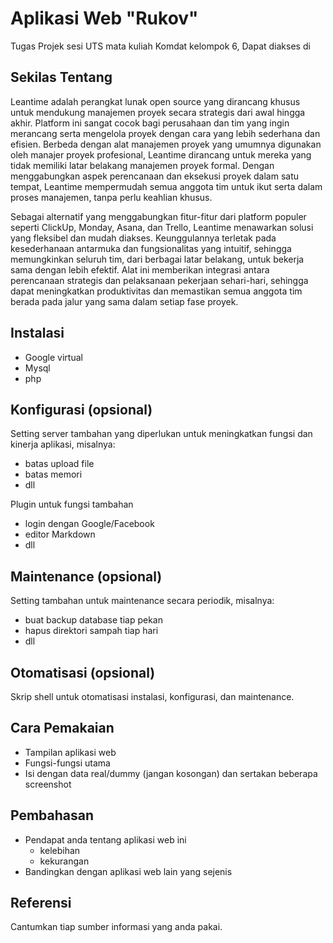 # Aplikasi Web "Rukov"
Tugas Projek sesi UTS mata kuliah Komdat kelompok 6, Dapat diakses di

## Sekilas Tentang
Leantime adalah perangkat lunak open source yang dirancang khusus untuk mendukung manajemen proyek secara strategis dari awal hingga akhir. Platform ini sangat cocok bagi perusahaan dan tim yang ingin merancang serta mengelola proyek dengan cara yang lebih sederhana dan efisien. Berbeda dengan alat manajemen proyek yang umumnya digunakan oleh manajer proyek profesional, Leantime dirancang untuk mereka yang tidak memiliki latar belakang manajemen proyek formal. Dengan menggabungkan aspek perencanaan dan eksekusi proyek dalam satu tempat, Leantime mempermudah semua anggota tim untuk ikut serta dalam proses manajemen, tanpa perlu keahlian khusus.

Sebagai alternatif yang menggabungkan fitur-fitur dari platform populer seperti ClickUp, Monday, Asana, dan Trello, Leantime menawarkan solusi yang fleksibel dan mudah diakses. Keunggulannya terletak pada kesederhanaan antarmuka dan fungsionalitas yang intuitif, sehingga memungkinkan seluruh tim, dari berbagai latar belakang, untuk bekerja sama dengan lebih efektif. Alat ini memberikan integrasi antara perencanaan strategis dan pelaksanaan pekerjaan sehari-hari, sehingga dapat meningkatkan produktivitas dan memastikan semua anggota tim berada pada jalur yang sama dalam setiap fase proyek.

## Instalasi

- Google virtual
- Mysql
- php


## Konfigurasi (opsional)

Setting server tambahan yang diperlukan untuk meningkatkan fungsi dan kinerja aplikasi, misalnya:
- batas upload file
- batas memori
- dll

Plugin untuk fungsi tambahan
- login dengan Google/Facebook
- editor Markdown
- dll


##  Maintenance (opsional)

Setting tambahan untuk maintenance secara periodik, misalnya:
- buat backup database tiap pekan
- hapus direktori sampah tiap hari
- dll


## Otomatisasi (opsional)

Skrip shell untuk otomatisasi instalasi, konfigurasi, dan maintenance.


## Cara Pemakaian

- Tampilan aplikasi web
- Fungsi-fungsi utama
- Isi dengan data real/dummy (jangan kosongan) dan sertakan beberapa screenshot


## Pembahasan

- Pendapat anda tentang aplikasi web ini
    - kelebihan
    - kekurangan
- Bandingkan dengan aplikasi web lain yang sejenis


## Referensi

Cantumkan tiap sumber informasi yang anda pakai.
